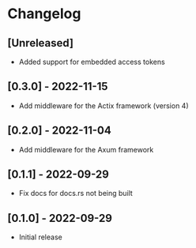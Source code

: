 # Changelog

## [Unreleased]

- Added support for embedded access tokens

## [0.3.0] - 2022-11-15

- Add middleware for the Actix framework (version 4)

## [0.2.0] - 2022-11-04

- Add middleware for the Axum framework

## [0.1.1] - 2022-09-29

- Fix docs for docs.rs not being built

## [0.1.0] - 2022-09-29

- Initial release
